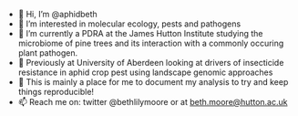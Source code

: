 - 👋 Hi, I’m @aphidbeth
- 👀 I’m interested in molecular ecology, pests and pathogens
- 🌲 I’m currently a PDRA at the James Hutton Institute studying the microbiome of pine trees and its interaction with a commonly occuring plant pathogen.
- 🐞 Previously at University of Aberdeen looking at drivers of insecticide resistance in aphid crop pest using landscape genomic approaches 
- 📝 This is mainly a place for me to document my analysis to try and keep things reproducible!
- 📫 Reach me on: twitter @bethlilymoore or at beth.moore@hutton.ac.uk

<!---
aphidbeth/aphidbeth is a ✨ special ✨ repository because its `README.md` (this file) appears on your GitHub profile.
You can click the Preview link to take a look at your changes.
--->
